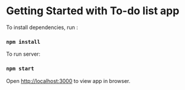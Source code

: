 # Getting Started with To-do list app

To install dependencies, run :

### `npm install`

To run server:

### `npm start`

Open [http://localhost:3000](http://localhost:3000) to view app in browser.
